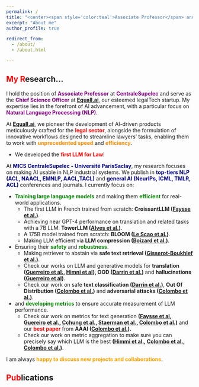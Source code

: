 ```yaml
---
permalink: / 
title: "<center><span style='color:teal'>Associate Professor</span> and Co-founder of <span style='color:red'>Equall.ai</span></center>"
excerpt: "About me"
author_profile: true

redirect_from:
  - /about/
  - /about.html

---
```



<span style="color:red">My R</span>esearch...
------
I hold the position of **<span style="color:purple">Associate Professor</span>** at **<span style="color:purple">CentraleSupelec</span>** and serve as the **<span style="color:purple">Chief Science Officer</span>** at **<span style="color:red">[Equall.ai](https://equall.ai/)</span>**, our esteemed legalTech startup. My expertise lies in the forefront of AI advancement, with a particular focus on **<span style="color:purple">Natural Language Processing (NLP)</span>**.

At **<span style="color:red">[Equall.ai](https://equall.ai/)</span>**, we pioneer the development of AI-driven products meticulously crafted for the <span style="color:red">**legal sector**</span>, alongside the formulation of innovative workflows designed to streamline lawyers’ tasks, enabling them to work with **<span style="color:darkorange">unprecedented speed</span>** and **<span style="color:darkorange">efficiency</span>**.

- We developed the <span style="color:red">**first LLM for Law**</span>!

At **<span style="color:navy">MICS CentraleSupelec - Université ParisSaclay</span>**, my research focuses on making AI usable in NLP industrial systems. We publish in **<span style="color:navy">top-tiers NLP (ACL, NAACL, EMNLP, AACL,TACL)</span>**  and **<span style="color:navy">general AI (NeurIPs, ICML, TMLR, ACL)</span>** conferences and journals. I currently focus on:
- <span style="color:green">**Training large language models**</span> and making them <span style="color:green">**efficient**</span> for real-world applications.
   - The first LLM in French trained from scratch: **CroissantLLM ([Faysse et al.](https://arxiv.org/pdf/2402.00786.pdf))**.
   - Achieving near GPT-4 performance on translation and related tasks with a 7B LLM: **TowerLLM ([Alves et al.](https://www.dataia.eu/actualites/announcing-tower-open-multilingual-llm-translation-related-tasks))**.
   - A 175B model trained from scratch: **BLOOM ([Le Scao et al.](https://arxiv.org/pdf/2211.05100.pdf))**.
   - Making LLM efficient via **LLM compression ([Boizard et al.](https://arxiv.org/abs/2402.12030))**.
- Ensuring their <span style="color:green">**safety**</span> and <span style="color:green">**robustness**</span>.
   - Making retriever to abstain via **safe text retrieval ([Gisserot-Boukhlef et al.](https://arxiv.org/abs/2402.12997))**.
   - Check our works on LLM and generative models for **translation ([Guerreiro et al.](https://direct.mit.edu/tacl/article/doi/10.1162/tacl_a_00615/118716), [Himni et al](https://arxiv.org/abs/2402.13331)), OOD ([Darrin et al.](https://arxiv.org/abs/2212.09171))** and **hallucinations ([Guerreiro et al](https://arxiv.org/abs/2212.09631))**.
   - Check our work on safe **text classification ([Darrin et al.](https://arxiv.org/abs/2302.09852))**, **Out Of Distribution ([Colombo et al.](https://proceedings.neurips.cc/paper_files/paper/2022/hash/70fa5df8e3300dc30bf19bee44a56155-Abstract-Conference.html))** and **adversarial attacks ([Colombo et al.](https://arxiv.org/abs/2310.14001))**.
- and <span style="color:green">**developing metrics**</span> to ensure accurate measurement of LLM performance.
   - Check our work on metrics for text generation **([Faysse et al](https://arxiv.org/abs/2310.14103), [Guereiro et al.](https://arxiv.org/abs/2310.10482), [Cchung et al.](https://arxiv.org/abs/2208.11646), [Staerman et al.](https://arxiv.org/abs/2103.12711), [Colombo et al.](https://arxiv.org/abs/2108.12463))** and our <span style="color:red">**best paper**</span> from **AAAI ([Colombo et al.](https://ojs.aaai.org/index.php/AAAI/article/view/21299)).**
   - Check our work on metric aggregation to make sure you can precisely say which LLM is the best **([Himmi et al.](https://arxiv.org/abs/2305.10284), [Colombo et al.](https://arxiv.org/abs/2208.14585), [Colombo et al.](https://proceedings.neurips.cc/paper_files/paper/2022/hash/ac4920f4085b5662133dd751493946a6-Abstract-Conference.html))**. 

I am always <span style="color:orange">**happy to discuss new projects and collaborations**</span>.

<span style="color:red">Pub</span>lications
------

<script src="https://bibbase.org/show?bib=https://dblp.org/pid/229/3167.bib&jsonp=1"></script>
